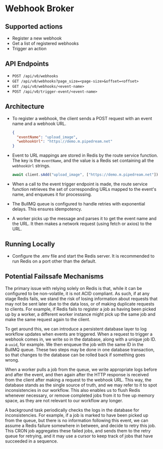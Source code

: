 # Webhook Broker

## Supported actions

- Register a new webhook
- Get a list of registered webhooks
- Trigger an action

## API Endpoints

- `POST /api/v0/webhooks`
- `GET /api/v0/webhooks?page_size=<page-size>&offset=<offset>`
- `GET /api/v0/webhooks/<event-name>`
- `POST /api/v0/trigger-event/<event-name>`

## Architecture

- To register a webhook, the client sends a POST request with an event name and
  a webhook URL.

  ```json
  {
    "eventName": "upload_image",
    "webhookUrl": "https://demo.m.pipedream.net"
  }
  ```

- Event to URL mappings are stored in Redis by the route service function. The
  key is the `eventName`, and the value is a Redis set containing all the
  `webhookUrl` strings.

  ```javascript
  await client.sAdd("upload_image", ["https://demo.m.pipedream.net"]);
  ```

- When a call to the event trigger endpoint is made, the route service function
  retrieves the set of corresponding URLs mapped to the event's name, and
  enqueues it for processsing.
- The BullMQ queue is configured to handle retries with exponential delays. This
  ensures idempotency.
- A worker picks up the message and parses it to get the event name and the URL.
  It then makes a network request (using fetch or axios) to the URL.

## Running Locally

- Configure the .env file and start the Redis server. It is recommended to run
  Redis on a port other than the default.

## Potential Failssafe Mechanisms

The primary issue with relying solely on Redis is that, while it can be
configured to be non-volatile, it is not ACID compliant. As such, if at any
stage Redis fails, we stand the risk of losing information about requests that
may not be sent later due to the data loss, or of making duplicate requests to
clients. For example, if Redis fails to register a job as having been picked up
by a worker, a different worker instance might pick up the same job and make the
same request again to the client.

To get around this, we can introduce a persistent database layer to log workflow
updates when events are triggered. When a request to trigger a webhook comes in,
we write so in the database, along with a unique job ID. a `uuid`, for example.
We then enqueue the job with the same ID in the BullMQ queue. These two steps
may be done in one database transaction, so that changes to the database can be
rolled back if something goes wrong.

When a worker pulls a job from the queue, we write appropriate logs before and
after the event, and then again after the HTTP response is received from the
client after making a request to the webhook URL. This way, the database stands
as the single source of truth, and we may refer to it to spot inconsistencies in
our workflow. This also enables us to flush Redis whenever necessary, or remove
completed jobs from it to free up memory space, as they are not relevant to our
workflow any longer.

A background task periodically checks the logs in the database for
inconsistencies. For example, if a job is marked to have been picked up from the
queue, but there is no information following this event, we can assume a Redis
failure somewhere in between, and decide to retry this job. This CRON job
aggregates these failed jobs, and sends them to the retry queue for retrying,
and it may use a cursor to keep track of jobs that have succeeded in a sequence.
